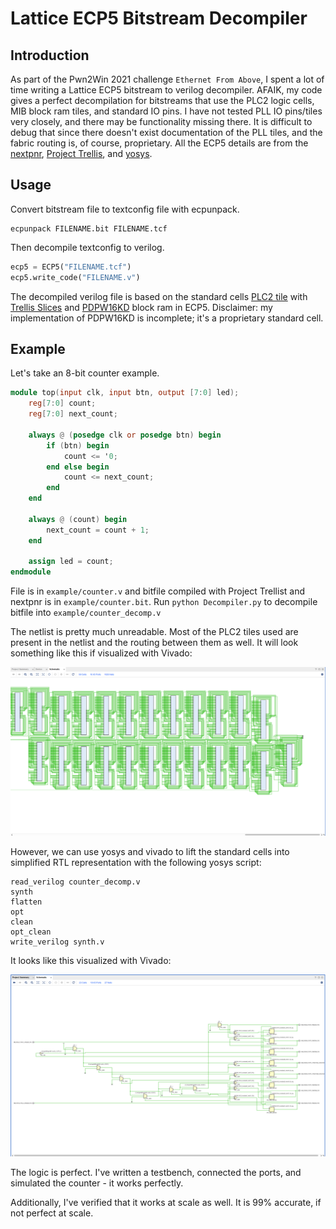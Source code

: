 # Lattice ECP5 Bitstream Decompiler

## Introduction

As part of the Pwn2Win 2021 challenge `Ethernet From Above`, I spent a lot of time writing a Lattice ECP5 bitstream to verilog decompiler. AFAIK, my code gives a perfect decompilation for bitstreams that use the PLC2 logic cells, MIB block ram tiles, and standard IO pins. I have not tested PLL IO pins/tiles very closely, and there may be functionality missing there. It is difficult to debug that since there doesn't exist documentation of the PLL tiles, and the fabric routing is, of course, proprietary. All the ECP5 details are from the [nextpnr](https://github.com/YosysHQ/nextpnr), [Project Trellis](http://yosyshq.net/prjtrellis-db/), and [yosys](https://github.com/YosysHQ/yosys).

## Usage

Convert bitstream file to textconfig file with ecpunpack.

```
ecpunpack FILENAME.bit FILENAME.tcf
```

Then decompile textconfig to verilog.

```python
ecp5 = ECP5("FILENAME.tcf")
ecp5.write_code("FILENAME.v")
```

The decompiled verilog file is based on the standard cells [PLC2 tile](cells/tile.v) with [Trellis Slices](cells/cells_sim.v) and [PDPW16KD](cells/PDPW16KD_wrapper.v) block ram in ECP5. Disclaimer: my implementation of PDPW16KD is incomplete; it's a proprietary standard cell.

## Example

Let's take an 8-bit counter example.

```verilog
module top(input clk, input btn, output [7:0] led);
    reg[7:0] count;
    reg[7:0] next_count;

    always @ (posedge clk or posedge btn) begin
        if (btn) begin
            count <= '0;
        end else begin
            count <= next_count;
        end
    end

    always @ (count) begin
        next_count = count + 1;
    end

    assign led = count;
endmodule
```

File is in `example/counter.v` and bitfile compiled with Project Trellist and nextpnr is in `example/counter.bit`. Run `python Decompiler.py` to decompile bitfile into `example/counter_decomp.v`

The netlist is pretty much unreadable. Most of the PLC2 tiles used are present in the netlist and the routing between them as well. It will look something like this if visualized with Vivado:

![](images/image1.png)

However, we can use yosys and vivado to lift the standard cells into simplified RTL representation with the following yosys script:

```
read_verilog counter_decomp.v
synth
flatten
opt
clean
opt_clean
write_verilog synth.v
```

It looks like this visualized with Vivado:

![](images/image2.png)

The logic is perfect. I've written a testbench, connected the ports, and simulated the counter - it works perfectly.

Additionally, I've verified that it works at scale as well. It is 99% accurate, if not perfect at scale.